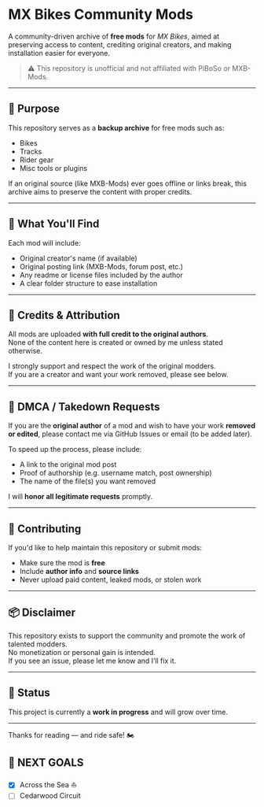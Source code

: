 # MX Bikes Community Mods

A community-driven archive of **free mods** for *MX Bikes*, aimed at preserving access to content, crediting original creators, and making installation easier for everyone.

> ⚠️ This repository is unofficial and not affiliated with PiBoSo or MXB-Mods.

---

## 🎯 Purpose

This repository serves as a **backup archive** for free mods such as:
- Bikes
- Tracks
- Rider gear
- Misc tools or plugins

If an original source (like MXB-Mods) ever goes offline or links break, this archive aims to preserve the content with proper credits.

---

## 🧭 What You'll Find

Each mod will include:
- Original creator's name (if available)
- Original posting link (MXB-Mods, forum post, etc.)
- Any readme or license files included by the author
- A clear folder structure to ease installation

---

## 📜 Credits & Attribution

All mods are uploaded **with full credit to the original authors**.  
None of the content here is created or owned by me unless stated otherwise.

I strongly support and respect the work of the original modders.  
If you are a creator and want your work removed, please see below.

---

## 📩 DMCA / Takedown Requests

If you are the **original author** of a mod and wish to have your work **removed or edited**, please contact me via GitHub Issues or email (to be added later).

To speed up the process, please include:
- A link to the original mod post
- Proof of authorship (e.g. username match, post ownership)
- The name of the file(s) you want removed

I will **honor all legitimate requests** promptly.

---

## 🤝 Contributing

If you'd like to help maintain this repository or submit mods:
- Make sure the mod is **free**
- Include **author info** and **source links**
- Never upload paid content, leaked mods, or stolen work

---

## 📦 Disclaimer

This repository exists to support the community and promote the work of talented modders.  
No monetization or personal gain is intended.  
If you see an issue, please let me know and I’ll fix it.

---

## 📌 Status

This project is currently a **work in progress** and will grow over time.

---

Thanks for reading — and ride safe! 🏍️

## 🎯 NEXT GOALS

- [x] Across the Sea ⛵
- [ ] Cedarwood Circuit
